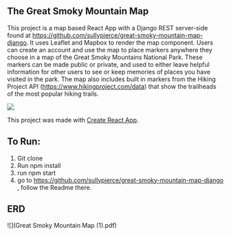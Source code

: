 ## The Great Smoky Mountain Map

This project is a map based React App with a Django REST server-side found at https://github.com/sullypierce/great-smoky-mountain-map-django.  It uses Leaflet and Mapbox to render the map component.  Users can create an account and use the map to place markers anywhere they choose in a map of the Great Smoky Mountains National Park.  These markers can be made public or private, and used to either leave helpful information for other users to see or keep memories of places you have visited in the park.  The map also includes built in markers from the Hiking Project API (https://www.hikingproject.com/data) that show the trailheads of the most popular hiking trails.

![](gsmm.gif)

This project was made with [Create React App](https://github.com/facebook/create-react-app).

## To Run:
1. Git clone
2. Run npm install
3. run npm start
4. go to https://github.com/sullypierce/great-smoky-mountain-map-django , follow the Readme there.

## ERD

![](Great Smoky Mountain Map (1).pdf)


